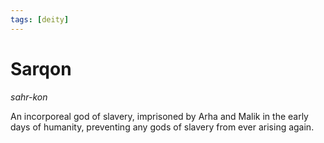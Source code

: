 ```yaml
---
tags: [deity]
---
```


# Sarqon
*sahr-kon*

An incorporeal god of slavery, imprisoned by Arha and Malik in the early days of humanity, preventing any gods of slavery from ever arising again. 